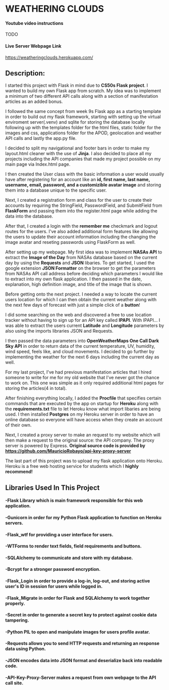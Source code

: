 # WEATHERING CLOUDS

####  Youtube video instructions
TODO

#### Live Server Webpage Link
https://weatheringclouds.herokuapp.com/

## Description: 

I started this project with Flask in mind due to <b>CS50s Flask project</b>. I wanted to build my own Flask app from scratch. My idea was to implement a minimum of two different API calls along with a section of manifestation articles as an added bonus.

I followed the same concept from week 9s Flask app as a starting template in order to build out my flask framework, starting with setting up the virtual enviroment server(.venv) and sqlite for storing the database locally following up with the templates folder for the html files, static folder for the images and css, applications folder for the APOD, geolocation and weather API calls and lastly the app.py file.

I decided to split my navigational and footer bars in order to make my layout.html cleaner with the use of <b>Jinja</b>. I also decided to place all my projects including the API companies that made my project possible on my main page via Index.html page.

I then created the User class with the basic information a user would usually have after registering for an account like an <b>id, first name, last name, username, email, password, and a customizible avatar image</b> and storing them into a database unique to the specific user.

Next, I created a registration form and class for the user to create their accounts by requiring the StringField, PasswordField, and SubmitField from <b>FlaskForm</b> and passing them into the register.html page while adding the data into the database.

After that, I created a login with the <b>remember me</b> checkmark and logout routes for the users. I've also added additional form features like allowing the users to update their account information including the changing the image avatar and reseting passwords using FlaskForm as well.

After setting up my webpage. My first idea was to implement <b>NASAs API</b> to extract the <b>Image of the Day</b> from NASAs database based on the current day by using the <b>Requests</b> and <b>JSON</b> libaries. To get started, I used the google extension <b>JSON Formatter</b> on the browser to get the parameters from NASAs API call address before deciding which parameters I would like to extract into my own flask application. I then passed in the date, explanation, high definition image, and title of the image that is shown.

Before getting onto the next project. I needed a way to locate the current users location for which I can then obtain the current weather along with the next few days of forecast with just a simple click of a <b>button</b>!

I did some searching on the web and discovered a free to use location tracker without having to sign up for an API key called <b>IPAPI</b>. With IPAPI... I was able to extract the users current <b>Latitude</b> and <b>Longitude</b> parameters by also using the imports libraries JSON and Requests. 

I then passed the data parameters into <b>OpenWeatherMaps One Call Dark Sky API</b> in order to return data of the current temperature, UV, humidity, wind speed, feels like, and cloud movements. I decided to go further by implementing the weather for the next 6 days including the current day as well.

For my last project, I've had previous manifestation articles that I hired someone to write for me for my old website that I've never got the chance to work on. This one was simple as it only required additional html pages for storing the articles(4 in total).

After finishing everything locally, I added the <b>Procfile</b> that specifies certain commands that are executed by the app on startup for <b>Heroku</b> along with the <b>requirements.txt</b> file to let Heroku know what import libaries are being used. I then installed <b>Postgres</b> on my Heroku server in order to have an online database so everyone will have access when they create an account of their own. 

Next, I created a proxy server to make an request to my website which will then make a request to the original source: the API company. The proxy server is powered by Express. <b>Original source code is provided by https://github.com/MauricioRobayo/api-key-proxy-server</b>

The last part of this project was to upload my flask application onto Heroku. Heroku is a free web hosting service for students which I <b>highly recommend!</b>

## Libraries Used In This Project

#### -Flask Library which is main framework responsible for this web application.
#### -Gunicorn in order for my Python Flask application to function on Heroku servers.
#### -Flask_wtf for providing a user interface for users.
#### -WTForms to render text fields, field requirements and buttons.
#### -SQLAlchemy to communicate and store with my database.
#### -Bcrypt for a stronger password encryption.
#### -Flask_Login in order to provide a log-in, log-out, and storing active user's ID in session for users while logged in.
#### -Flask_Migrate in order for Flask and SQLAlchemy to work together properly.
#### -Secret in order to generate a secret key to protect against cookie data tampering.
#### -Python PIL to open and manipulate images for users profile avatar.
#### -Requests allows you to send HTTP requests and returning an response data using Python.
#### -JSON encodes data into JSON format and deserialize back into readable code.
#### -API-Key-Proxy-Server makes a request from own webpage to the API call site.

